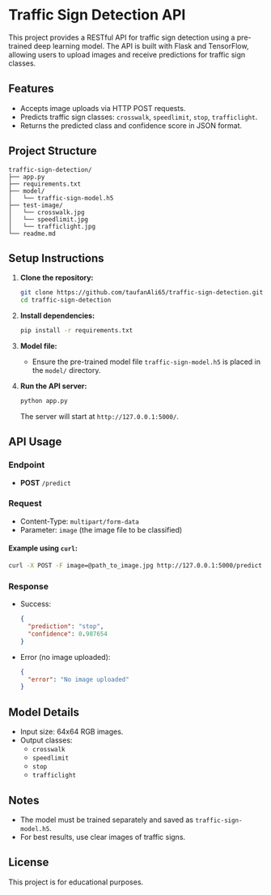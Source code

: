 # Traffic Sign Detection API

This project provides a RESTful API for traffic sign detection using a pre-trained deep learning model. The API is built with Flask and TensorFlow, allowing users to upload images and receive predictions for traffic sign classes.

## Features

- Accepts image uploads via HTTP POST requests.
- Predicts traffic sign classes: `crosswalk`, `speedlimit`, `stop`, `trafficlight`.
- Returns the predicted class and confidence score in JSON format.

## Project Structure

```
traffic-sign-detection/
├── app.py
├── requirements.txt
├── model/
│   └── traffic-sign-model.h5
├── test-image/
│   └── crosswalk.jpg
│   └── speedlimit.jpg
│   └── trafficlight.jpg
└── readme.md
```

## Setup Instructions

1. **Clone the repository:**
   ```bash
   git clone https://github.com/taufanAli65/traffic-sign-detection.git
   cd traffic-sign-detection
   ```

2. **Install dependencies:**
   ```bash
   pip install -r requirements.txt
   ```

3. **Model file:**
   - Ensure the pre-trained model file `traffic-sign-model.h5` is placed in the `model/` directory.

4. **Run the API server:**
   ```bash
   python app.py
   ```

   The server will start at `http://127.0.0.1:5000/`.

## API Usage

### Endpoint

- **POST** `/predict`

### Request

- Content-Type: `multipart/form-data`
- Parameter: `image` (the image file to be classified)

#### Example using `curl`:

```bash
curl -X POST -F image=@path_to_image.jpg http://127.0.0.1:5000/predict
```

### Response

- Success:  
  ```json
  {
    "prediction": "stop",
    "confidence": 0.987654
  }
  ```
- Error (no image uploaded):  
  ```json
  {
    "error": "No image uploaded"
  }
  ```

## Model Details

- Input size: 64x64 RGB images.
- Output classes:  
  - `crosswalk`
  - `speedlimit`
  - `stop`
  - `trafficlight`

## Notes

- The model must be trained separately and saved as `traffic-sign-model.h5`.
- For best results, use clear images of traffic signs.

## License

This project is for educational purposes.

